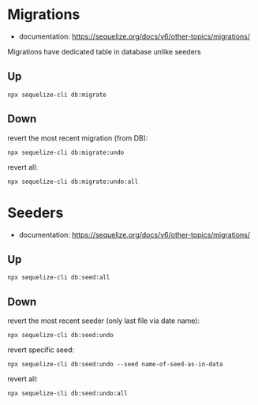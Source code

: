 # Migrations

- documentation: https://sequelize.org/docs/v6/other-topics/migrations/

Migrations have dedicated table in database unlike seeders

## Up

    npx sequelize-cli db:migrate

## Down

revert the most recent migration (from DB):
    
    npx sequelize-cli db:migrate:undo

revert all:

    npx sequelize-cli db:migrate:undo:all

# Seeders

- documentation: https://sequelize.org/docs/v6/other-topics/migrations/

## Up

    npx sequelize-cli db:seed:all

## Down

revert the most recent seeder (only last file via date name):

    npx sequelize-cli db:seed:undo

revert specific seed:

    npx sequelize-cli db:seed:undo --seed name-of-seed-as-in-data

revert all:

    npx sequelize-cli db:seed:undo:all